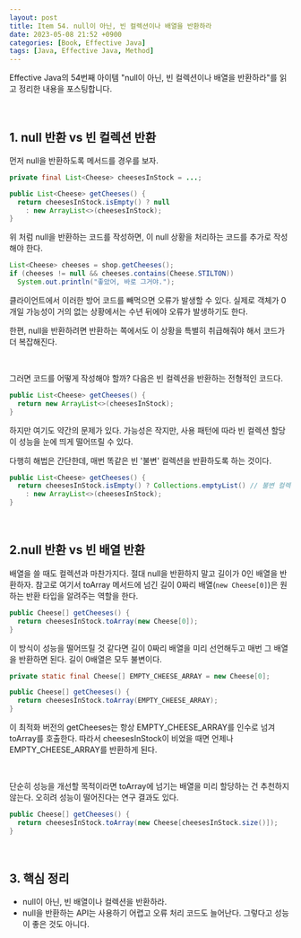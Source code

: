 ```yaml
---
layout: post
title: Item 54. null이 아닌, 빈 컬렉션이나 배열을 반환하라
date: 2023-05-08 21:52 +0900
categories: [Book, Effective Java]
tags: [Java, Effective Java, Method]
---
```




Effective Java의  54번째 아이템 "null이 아닌, 빈 컬렉션이나 배열을 반환하라"를 읽고 정리한 내용을 포스팅합니다.

<br>

## 1. null 반환 vs 빈 컬렉션 반환

먼저 null을 반환하도록 메서드를 경우를 보자.

```java
private final List<Cheese> cheesesInStock = ...;

public List<Cheese> getCheeses() {
  return cheesesInStock.isEmpty() ? null
    : new ArrayList<>(cheesesInStock);
}
```

위 처럼 null을 반환하는 코드를 작성하면, 이 null 상황을 처리하는 코드를 추가로 작성해야 한다.

```java
List<Cheese> cheeses = shop.getCheeses();
if (cheeses != null && cheeses.contains(Cheese.STILTON))
  System.out.println("좋았어, 바로 그거야.");
```

클라이언트에서 이러한 방어 코드를 빼먹으면 오류가 발생할 수 있다. 실제로 객체가 0개일 가능성이 거의 없는 상황에서는 수년 뒤에야 오류가 발생하기도 한다.

한편, null을 반환하려면 반환하는 쪽에서도 이 상황을 특별히 취급해줘야 해서 코드가 더 복잡해진다. 

<br>

그러면 코드를 어떻게 작성해야 할까? 다음은 빈 컬렉션을 반환하는 전형적인 코드다. 

```java
public List<Cheese> getCheeses() {
  return new ArrayList<>(cheesesInStock);
}
```

하지만 여기도 약간의 문제가 있다. 가능성은 작지만, 사용 패턴에 따라 빈 컬렉션 할당이 성능을 눈에 띄게 떨어뜨릴 수 있다. 

다행히 해법은 간단한데, 매번 똑같은 빈 '불변' 컬렉션을 반환하도록 하는 것이다. 

```java
public List<Cheese> getCheeses() {
  return cheesesInStock.isEmpty() ? Collections.emptyList() // 불변 컬렉션 반환
    : new ArrayList<>(cheesesInStock);
}
```

<br>

## 2.null 반환 vs 빈 배열 반환

배열을 쓸 때도 컬렉션과 마찬가지다. 절대 null을 반환하지 말고 길이가 0인 배열을 반환하자. 참고로 여기서 toArray 메서드에 넘긴 길이 0짜리 배열(`new Cheese[0]`)은 원하는 반환 타입을 알려주는 역할을 한다.

```java
public Cheese[] getCheeses() {
  return cheesesInStock.toArray(new Cheese[0]);
}
```

이 방식이 성능을 떨어뜨릴 것 같다면 길이 0짜리 배열을 미리 선언해두고 매번 그 배열을 반환하면 된다. 길이 0배열은 모두 불변이다.

```java
private static final Cheese[] EMPTY_CHEESE_ARRAY = new Cheese[0];

public Cheese[] getCheeses() {
  return cheesesInStock.toArray(EMPTY_CHEESE_ARRAY);
}
```

이 최적화 버전의 getCheeses는 항상 EMPTY_CHEESE_ARRAY를 인수로 넘겨 toArray를 호출한다. 따라서 cheesesInStock이 비었을 때면 언제나 EMPTY_CHEESE_ARRAY를 반환하게 된다. 

<br>

단순히 성능을 개선할 목적이라면 toArray에 넘기는 배열을 미리 할당하는 건 추천하지 않는다. 오히려 성능이 떨어진다는 연구 결과도 있다.

```java
public Cheese[] getCheeses() {
  return cheesesInStock.toArray(new Cheese[cheesesInStock.size()]);
}
```

<br>

## 3. 핵심 정리

* null이 아닌, 빈 배열이나 컬렉션을 반환하라. 
* null을 반환하는 API는 사용하기 어렵고 오류 처리 코드도 늘어난다. 그렇다고 성능이 좋은 것도 아니다.
